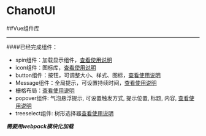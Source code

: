 # ChanotUI

##Vue组件库

----------

####已经完成组件：

 - spin组件：加载显示组件，[查看使用说明](https://github.com/5606595/ChanotUI/tree/master/components/spin)
 - icon组件：图标库，[查看使用说明](https://github.com/5606595/ChanotUI/tree/master/components/icon)
 - button组件：按钮，可调整大小、样式、图标，[查看使用说明](https://github.com/5606595/ChanotUI/tree/master/components/button)
 - Message组件：全局提示，可设置持续时间，[查看使用说明](https://github.com/5606595/ChanotUI/tree/master/components/message)
 - 栅格布局：[查看使用说明](https://github.com/5606595/ChanotUI/tree/master/components/grid)
 - popover组件: 气泡悬浮提示, 可设置触发方式, 提示位置, 标题, 内容, [查看使用说明](https://github.com/5606595/ChanotUI/tree/master/components/popover)
 - treeselect组件: 树形选择器[查看使用说明](https://github.com/5606595/ChanotUI/tree/master/components/treeselect)

***需要用webpack模块化加载***